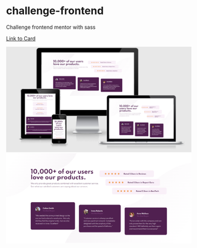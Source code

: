# challenge-frontend
Challenge frontend mentor with sass 


<a href="https://ezequielresipa45.github.io/challenge-frontend/">Link to Card</a>

<img src="images/Captura de pantalla 2022-04-21 120410.png"  />
<img src="images/screencapture-127-0-0-1-5500-index-html-2022-04-21-11_57_31.png"  />
